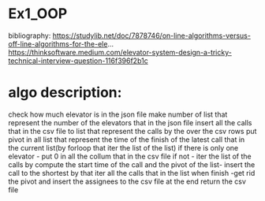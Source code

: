 # Ex1_OOP
  bibliography:
  https://studylib.net/doc/7878746/on-line-algorithms-versus-off-line-algorithms-for-the-ele...
  https://thinksoftware.medium.com/elevator-system-design-a-tricky-technical-interview-question-116f396f2b1c
  
# algo description:
  check how much elevator is in the json file
  make number of list that represent the number of the elevators that in the json file
  insert all the calls that in the csv file to list that represent the calls by the over the csv rows
  put pivot in all list that represent the time of the finish of the latest call that in the current list(by forloop that iter the list of the list)
  if there is only one elevator - put 0 in all the collum that in the csv file 
  if not  - iter the list of the calls by compute the start time of the call and the pivot of the list- insert the call to the shortest 
  by that iter all the calls that in the list
  when finish -get rid the pivot and insert the assignees to the csv file 
  at the end return the csv file
  
  
